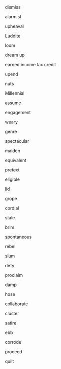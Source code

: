 dismiss

alarmist

upheaval

Luddite

loom

dream up

earned income tax credit

upend

nuts

Millennial

assume

engagement

weary

genre

spectacular

maiden

equivalent

pretext

eligible

lid

grope

cordial

stale

brim

spontaneous

rebel

slum

defy

proclaim

damp

hose

collaborate

cluster

satire

ebb

corrode

proceed

quilt

